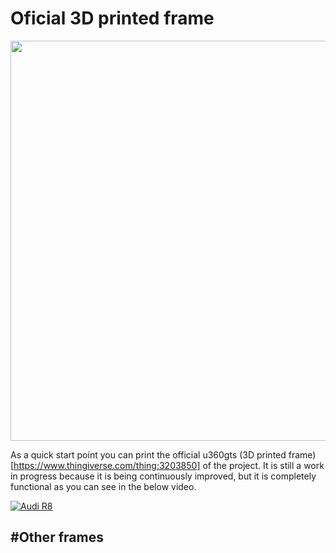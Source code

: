 # Oficial 3D printed frame

<img src="https://github.com/raul-ortega/u360gts/blob/master/wiki/img/u360gts_frame_3d_view.png" width="640" />

As a quick start point you can print the official u360gts (3D printed frame)[https://www.thingiverse.com/thing:3203850] of the project. It is still a work in progress because it is being continuously improved, but it is completely functional as you can see in the below video.

[![Audi R8](https://i.ytimg.com/vi/xCPg7soJWS4/hqdefault.jpg)](https://www.youtube.com/watch?v=xCPg7soJWS4 "u360gts 3D Printed")



#Other frames
- 
